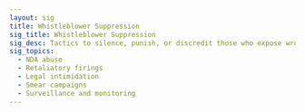 ```yaml
---
layout: sig
title: Whistleblower Suppression
sig_title: Whistleblower Suppression
sig_desc: Tactics to silence, punish, or discredit those who expose wrongdoing within organizations.
sig_topics:
  - NDA abuse
  - Retaliatory firings
  - Legal intimidation
  - Smear campaigns
  - Surveillance and monitoring
---
```

